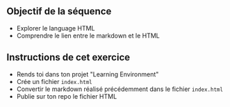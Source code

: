 ## Objectif de la séquence

- Explorer le language HTML
- Comprendre le lien entre le markdown et le HTML

## Instructions de cet exercice

- Rends toi dans ton projet "Learning Environment" 
- Crée un fichier `index.html`
- Convertir le markdown réalisé précédemment dans le fichier `index.html`
- Publie sur ton repo le fichier HTML


